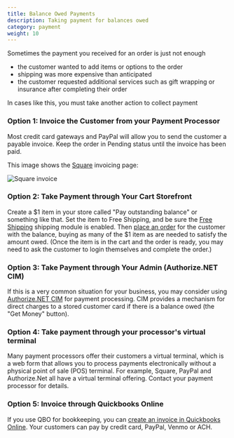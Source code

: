```yaml
---
title: Balance Owed Payments 
description: Taking payment for balances owed 
category: payment
weight: 10 
---
```


Sometimes the payment you received for an order is just not enough 

- the customer wanted to add items or options to the order
- shipping was more expensive than anticipated
- the customer requested additional services such as gift wrapping or insurance after completing their order

In cases like this, you must take another action to collect payment

### Option 1: Invoice the Customer from your Payment Processor

Most credit card gateways and PayPal will allow you to send the customer a payable invoice.  Keep the order in Pending status until the invoice has been paid.

This image shows the [Square](/user/payment/square/) invoicing page:

![Square invoice](/images/square_invoice.png)


### Option 2: Take Payment through Your Cart Storefront

Create a $1 item in your store called "Pay outstanding balance" or something like that.  Set the item to Free Shipping, and be sure the [Free Shipping](/user/shipping/free_shipping/) shipping module is enabled.  Then [place an order](/user/running/login_as_customer/) for the customer with the balance, buying as many of the $1 item as are needed to satisfy the amount owed. (Once the item is in the cart and  the order is ready, you may need to ask the customer to login themselves and complete the order.)

### Option 3: Take Payment through Your Admin (Authorize.NET CIM)

If this is a very common situation for your business, you may consider using [Authorize.NET CIM](/user/payment/authorizenet_cim/) for payment processing.  CIM provides a mechanism for direct charges to a stored customer card if there is a balance owed (the "Get Money" button).  

### Option 4: Take payment through your processor's virtual terminal

Many payment processors offer their customers a virtual terminal, which is a web form that allows you to process payments electronically without a physical point of sale (POS) terminal.  For example, Square, PayPal and Authorize.Net all have a virtual terminal offering. Contact your payment processor for details. 

### Option 5: Invoice through Quickbooks Online 

If you use QBO for bookkeeping, you can [create an invoice in Quickbooks Online](https://quickbooks.intuit.com/learn-support/en-us/help-article/invoicing/create-invoices-quickbooks-online/L7gSzvCld_US_en_US).  Your customers can pay by credit card, PayPal, Venmo or ACH. 
 
